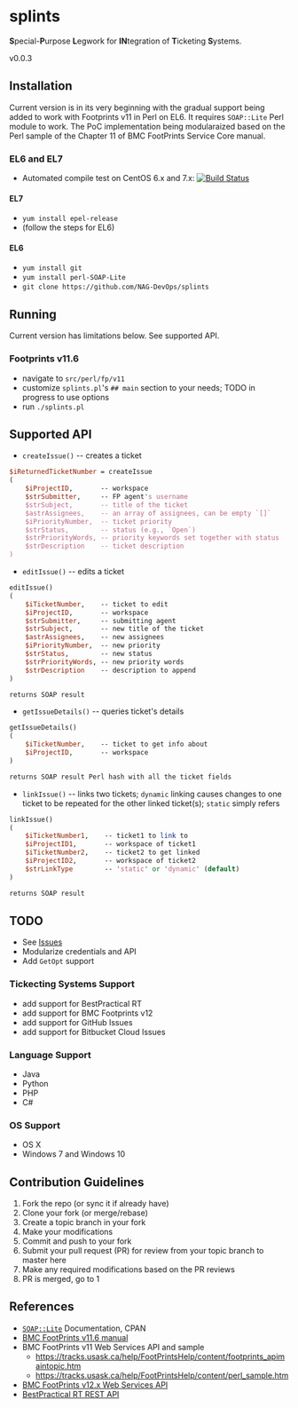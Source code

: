 # splints
**S**pecial-**P**urpose **L**egwork for **IN**tegration of **T**icketing **S**ystems.

v0.0.3

## Installation ##

Current version is in its very beginning with the gradual
support being added to work with Footprints v11 in Perl on EL6.
It requires `SOAP::Lite` Perl module to work.
The PoC implementation being modularaized based on the
Perl sample of the Chapter 11 of BMC FootPrints Service Core manual.

### EL6 and EL7 ###

- Automated compile test on CentOS 6.x and 7.x:
  [![Build Status](https://travis-ci.org/NAG-DevOps/splints.svg?branch=master)](https://travis-ci.org/NAG-DevOps/splints)

#### EL7 ####

- `yum install epel-release`
- (follow the steps for EL6)

#### EL6 ####

- `yum install git`
- `yum install perl-SOAP-Lite`
- `git clone https://github.com/NAG-DevOps/splints`

## Running ##

Current version has limitations below. See supported API.

### Footprints v11.6 ###

- navigate to `src/perl/fp/v11`
- customize `splints.pl`'s `## main` section to your needs; TODO in progress to use options
- run `./splints.pl`

## Supported API ###

- `createIssue()` -- creates a ticket
```perl
$iReturnedTicketNumber = createIssue
(
    $iProjectID,       -- workspace
    $strSubmitter,     -- FP agent's username
    $strSubject,       -- title of the ticket
    $astrAssignees,    -- an array of assignees, can be empty `[]`
    $iPriorityNumber,  -- ticket priority
    $strStatus,        -- status (e.g., `Open`)
    $strPriorityWords, -- priority keywords set together with status
    $strDescription    -- ticket description
)
```
- `editIssue()` -- edits a ticket
```perl
editIssue()
(
    $iTicketNumber,    -- ticket to edit
    $iProjectID,       -- workspace
    $strSubmitter,     -- submitting agent
    $strSubject,       -- new title of the ticket
    $astrAssignees,    -- new assignees
    $iPriorityNumber,  -- new priority
    $strStatus,        -- new status
    $strPriorityWords, -- new priority words
    $strDescription    -- description to append
)

returns SOAP result
```
- `getIssueDetails()` -- queries ticket's details
```perl
getIssueDetails()
(
    $iTicketNumber,    -- ticket to get info about
    $iProjectID,       -- workspace
)

returns SOAP result Perl hash with all the ticket fields
```
- `linkIssue()` -- links two tickets; `dynamic` linking causes changes to one ticket
to be repeated for the other linked ticket(s); `static` simply refers
```perl
linkIssue()
(
    $iTicketNumber1,    -- ticket1 to link to
    $iProjectID1,       -- workspace of ticket1
    $iTicketNumber2,    -- ticket2 to get linked
    $iProjectID2,       -- workspace of ticket2
    $strLinkType        -- 'static' or 'dynamic' (default)
)

returns SOAP result
```

## TODO ##

- See [Issues](https://github.com/NAG-DevOps/splints/issues)
- Modularize credentials and API
- Add `GetOpt` support

### Tickecting Systems Support ###

- add support for BestPractical RT
- add support for BMC Footprints v12
- add support for GitHub Issues
- add support for Bitbucket Cloud Issues

### Language Support ###

- Java
- Python
- PHP
- C#

### OS Support ###

- OS X
- Windows 7 and Windows 10

## Contribution Guidelines ##

1. Fork the repo (or sync it if already have)
2. Clone your fork (or merge/rebase)
3. Create a topic branch in your fork
4. Make your modifications
5. Commit and push to your fork
6. Submit your pull request (PR) for review from your topic branch to master here
7. Make any required modifications based on the PR reviews
8. PR is merged, go to 1

## References ##

- [`SOAP::Lite`](http://search.cpan.org/perldoc?SOAP%3A%3ALite) Documentation, CPAN
- [BMC FootPrints v11.6 manual](https://docs.bmc.com/docs/display/public/FPSC0/Version+11.6+PDFs)
- BMC FootPrints v11 Web Services API and sample
    - https://tracks.usask.ca/help/FootPrintsHelp/content/footprints_apimaintopic.htm
    - https://tracks.usask.ca/help/FootPrintsHelp/content/perl_sample.htm
- [BMC FootPrints v12.x Web Services API](https://docs.bmc.com/docs/display/public/FPSC120/Configuring+Web+Services)
- [BestPractical RT REST API](https://rt-wiki.bestpractical.com/wiki/REST)
